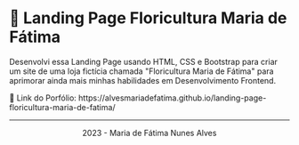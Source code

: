 # 🌺 Landing Page Floricultura Maria de Fátima

Desenvolvi essa Landing Page usando HTML, CSS e Bootstrap para criar um site de uma loja fictícia chamada "Floricultura Maria de Fátima" para aprimorar ainda mais minhas habilidades em Desenvolvimento Frontend.
<br>
<p>🔗 Link do Porfólio: https://alvesmariadefatima.github.io/landing-page-floricultura-maria-de-fatima/</p>
<hr>
<p align="center">2023 - Maria de Fátima Nunes Alves</p>
